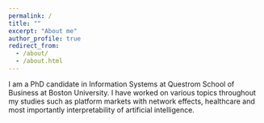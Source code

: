 ```yaml
---
permalink: /
title: ""
excerpt: "About me"
author_profile: true
redirect_from: 
  - /about/
  - /about.html
---
```

I am a PhD candidate in Information Systems at Questrom School of Business at Boston University.
I have worked on various topics throughout my studies such as 
platform markets with network effects, healthcare and most importantly interpretability of artificial intelligence. 





